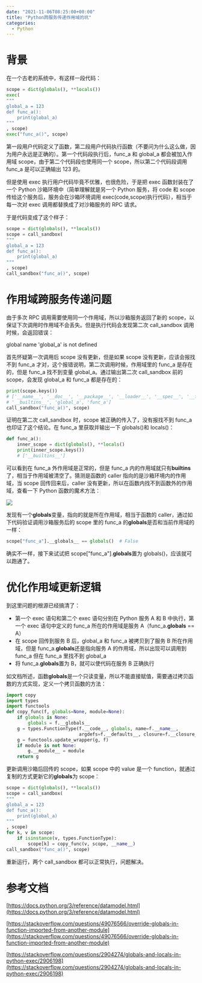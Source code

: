 ```yaml
---
date: "2021-11-06T08:25:00+00:00"
title: "Python跨服务传递作用域的坑"
categories:
  - Python
---
```


# 背景

在一个古老的系统中，有这样一段代码：

```python
scope = dict(globals(), **locals())
exec(
"""
global_a = 123
def func_a():
    print(global_a)
"""
, scope)
exec("func_a()", scope)
```

第一段用户代码定义了函数，第二段用户代码执行函数（不要问为什么这么做，因为用户永远是正确的）。第一个代码段执行后，func_a 和 global_a 都会被加入作用域 scope，由于第二个代码段也使用同一个 scope，所以第二个代码段调用 func_a 是可以正确输出 123 的。

但是使用 exec 执行用户代码毕竟不优雅，也很危险，于是把 exec 函数封装在了一个 Python 沙箱环境中（简单理解就是另一个 Python 服务，将 code 和 scope 传给这个服务后，服务会在沙箱环境调用 exec(code,scope)执行代码），相当于每一次对 exec 调用都替换成了对沙箱服务的 RPC 请求。

于是代码变成了这个样子：

```python
scope = dict(globals(), **locals())
scope = call_sandbox(
"""
global_a = 123
def func_a():
    print(global_a)
"""
, scope)
call_sandbox("func_a()", scope)
```

# 作用域跨服务传递问题

由于多次 RPC 调用需要使用同一个作用域，所以沙箱服务返回了新的 scope，以保证下次调用时作用域不会丢失。但是执行代码会发现第二次 call_sandbox 调用时候，会返回错误：

global name 'global_a' is not defined

首先怀疑第一次调用后 scope 没有更新，但是如果 scope 没有更新，应该会报找不到 func_a 才对，这个报错说明，第二次调用时候，作用域里的 func_a 是存在的，但是 func_a 找不到变量 global_a。通过输出第二次 call_sandbox 前的 scope，会发现 global_a 和 func_a 都是存在的：

```python
print(scope.keys())
# ['__name__', '__doc__', '__package__', '__loader__', '__spec__', '__file__', '__cached__',
# '__builtins__', 'global_a', 'func_a']
call_sandbox("func_a()", scope)
```

证明在第二次 call_sandbox 时，scope 被正确的传入了，没有报找不到 func_a 也印证了这个结论。在 func_a 里获取并输出一下 globals()和 locals()：

```python
def func_a():
    inner_scope = dict(globals(), **locals()
    print(inner_scope.keys())
    # ['__builtins__']
```

可以看到在 func_a 外作用域是正常的，但是 func_a 内的作用域就只有**builtins**了，相当于作用域被清空了。猜测是函数的 caller 指向的是沙箱环境内的作用域，当 scope 回传回来后，caller 没有更新，所以在函数内找不到函数外的作用域，查看一下 Python 函数的魔术方法：

![](/images/20211106_01.png)

发现有一个**globals**变量，指向的就是所在作用域，相当于函数的 caller，通过如下代码验证调用沙箱服务后的 scope 里的 func_a 的**globals**是否和当前作用域的一样：

```python
scope["func_a"].__globals__ == globals()  # False
```

确实不一样，接下来试试把 scope["func_a"].**globals**置为 globals()，应该就可以跑通了。

# 优化作用域更新逻辑

到这里问题的根源已经搞清了：

- 第一个 exec 语句和第二个 exec 语句分别在 Python 服务 A 和 B 中执行，第一个 exec 语句中定义的 func_a 所在的作用域是服务 A（func_a.**globals** == A）
- 在 scope 回传到服务 B 后，global_a 和 func_a 被拷贝到了服务 B 所在作用域，但是 func_a.**globals**还是指向服务 A 的作用域，所以出现可以调用到 func_a 但在 func_a 里找不到 global_a
- 将 func_a.**globals**置为 B，就可以使代码在服务 B 正确执行

如文档所述，函数**globals**是一个只读变量，所以不能直接赋值，需要通过拷贝函数的方式实现，定义一个拷贝函数的方法：

```python
import copy
import types
import functools
def copy_func(f, globals=None, module=None):
    if globals is None:
        globals = f.__globals__
    g = types.FunctionType(f.__code__, globals, name=f.__name__,
                           argdefs=f.__defaults__, closure=f.__closure__)
    g = functools.update_wrapper(g, f)
    if module is not None:
        g.__module__ = module
    return g
```

更新调用沙箱后回传的 scope，如果 scope 中的 value 是一个 function，就通过复制的方式更新它的**globals**为 scope：

```python
scope = dict(globals(), **locals())
scope = call_sandbox(
"""
global_a = 123
def func_a():
    print(global_a)
"""
, scope)
for k, v in scope:
    if isinstance(v, types.FunctionType):
        scope[k] = copy_func(v, scope, __name__)
call_sandbox("func_a()", scope)
```

重新运行，两个 call_sandbox 都可以正常执行，问题解决。

# 参考文档

[https://docs.python.org/3/reference/datamodel.html](https://docs.python.org/3/reference/datamodel.html)

[https://stackoverflow.com/questions/49076566/override-globals-in-function-imported-from-another-module](https://stackoverflow.com/questions/49076566/override-globals-in-function-imported-from-another-module)

[https://stackoverflow.com/questions/2904274/globals-and-locals-in-python-exec/2906198](https://stackoverflow.com/questions/2904274/globals-and-locals-in-python-exec/2906198)
